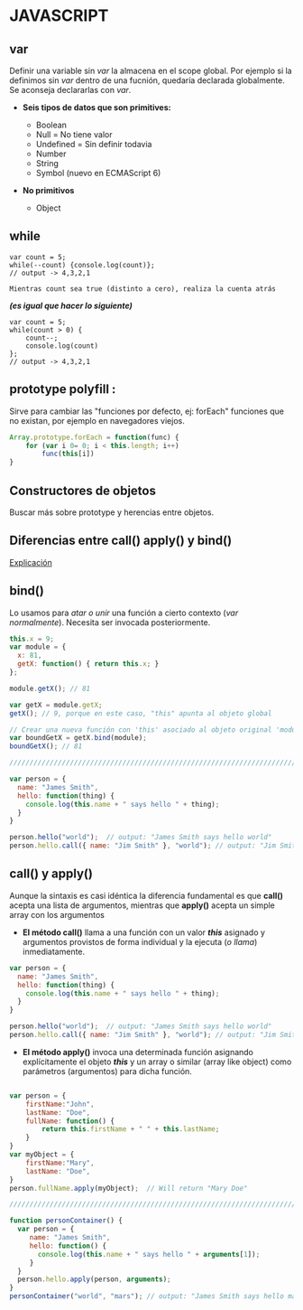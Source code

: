 # **JAVASCRIPT**

## **var** 
 Definir una variable sin *var* la almacena en el scope global. Por ejemplo si la definimos sin *var* dentro de una fucnión, quedaría declarada globalmente. Se aconseja declararlas con *var*.

 - **Seis tipos de datos que son primitives:**
    - Boolean
    - Null = No tiene valor
    - Undefined = Sin definir todavia
    - Number
    - String
    - Symbol (nuevo en ECMAScript 6)

- **No primitivos** 
    - Object

## **while**
```javascipt
var count = 5;
while(--count) {console.log(count)};
// output -> 4,3,2,1

Mientras count sea true (distinto a cero), realiza la cuenta atrás
```
***(es igual que hacer lo siguiente)***
```javascipt
var count = 5;
while(count > 0) {
    count--;
    console.log(count)
};
// output -> 4,3,2,1

```

## **prototype polyfill :** 
Sirve para cambiar las "funciones por defecto, ej: forEach" funciones que no existan, por ejemplo en navegadores viejos.

```javascript
Array.prototype.forEach = function(func) {
    for (var i 0= 0; i < this.length; i++) 
        func(this[i])
}
```

## Constructores de objetos
Buscar más sobre prototype y herencias entre objetos.

## Diferencias entre call() apply() y bind()

[Explicación](https://stackoverflow.com/questions/15455009/javascript-call-apply-vs-bind)

## bind() 

Lo usamos para _atar o unir_ una función a cierto contexto (_var normalmente_). Necesita ser invocada posteriormente.

```javascript
this.x = 9;
var module = {
  x: 81,
  getX: function() { return this.x; }
};

module.getX(); // 81

var getX = module.getX;
getX(); // 9, porque en este caso, "this" apunta al objeto global

// Crear una nueva función con 'this' asociado al objeto original 'module'
var boundGetX = getX.bind(module);
boundGetX(); // 81

///////////////////////////////////////////////////////////////////////////////////////////////////////////////////////////////

var person = {  
  name: "James Smith",
  hello: function(thing) {
    console.log(this.name + " says hello " + thing);
  }
}

person.hello("world");  // output: "James Smith says hello world"
person.hello.call({ name: "Jim Smith" }, "world"); // output: "Jim Smith says hello world"

```

## call() y apply()

  Aunque la sintaxis es casi idéntica la diferencia fundamental es que **call()** acepta una lista de argumentos, mientras que **apply()** acepta un simple array con los argumentos

- **El método call()** llama a una función con un valor **_this_** asignado y argumentos provistos de forma individual y la ejecuta (_o llama_) inmediatamente.

```javascript
var person = {  
  name: "James Smith",
  hello: function(thing) {
    console.log(this.name + " says hello " + thing);
  }
}

person.hello("world");  // output: "James Smith says hello world"
person.hello.call({ name: "Jim Smith" }, "world"); // output: "Jim Smith says hello world"

```

- **El método apply()** invoca una determinada función asignando explícitamente el objeto **_this_** y un array o similar (array like object) como parámetros (argumentos) para dicha función.

```javascript

var person = {
    firstName:"John",
    lastName: "Doe",
    fullName: function() {
        return this.firstName + " " + this.lastName;
    }
}
var myObject = {
    firstName:"Mary",
    lastName: "Doe",
}
person.fullName.apply(myObject);  // Will return "Mary Doe"

/////////////////////////////////////////////////////////////////////////////////////////////////////////////////

function personContainer() {
  var person = {  
     name: "James Smith",
     hello: function() {
       console.log(this.name + " says hello " + arguments[1]);
     }
  }
  person.hello.apply(person, arguments);
}
personContainer("world", "mars"); // output: "James Smith says hello mars", note: arguments[0] = "world" , arguments[1] = "mars"   

````




